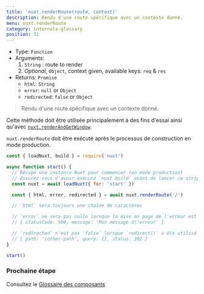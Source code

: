 ```yaml
---
title: 'nuxt.renderRoute(route, context)'
description: Rendu d'une route spécifique avec un contexte donné.
menu: nuxt.renderRoute
category: internals-glossary
position: 11
---
```


- Type: `Function`
- Arguments:
  1. `String` : route to render
  2. _Optional_, `Object`, context given, available keys: `req` & `res`
- Returns: `Promise`
  - `html`: `String`
  - `error`: `null` or `Object`
  - `redirected`: `false` or `Object`

> Rendu d'une route spécifique avec un contexte donné.

Cette méthode doit être utilisée principalement à des fins d'essai ainsi qu'avec [`nuxt.renderAndGetWindow`](/docs/2.x//internals-glossary/nuxt-render-and-get-window).

<base-alert>

`nuxt.renderRoute` doit être exécuté après le processus de construction en mode production.

</base-alert>

```js
const { loadNuxt, build } = require('nuxt')

async function start() {
  // Récupè une instance Nuxt pour commencer (en mode production)
  // Assurez-vous d'avoir exécuté `nuxt build` avant de lancer ce script
  const nuxt = await loadNuxt({ for: 'start' })

  const { html, error, redirected } = await nuxt.renderRoute('/')

  // `html` sera toujours une chaîne de caractères

  // `error` ne sera pas nulle lorsque la mise en page de l'erreur est affichée, le format de l'erreur l'est :
  // { statusCode: 500, message: 'Mon message d\'erreur' }

  // `redirected` n'est pas `false` lorsque `redirect()` a été utilisé dans `asyncData()` ou `fetch()`.
  // { path: '/other-path', query: {}, status: 302 }
}

start()
```

### Prochaine étape

<base-alert type="next">

Consultez le [Glossaire des composants](/docs/2.x//components-glossary/pages-fetch)

</base-alert>
